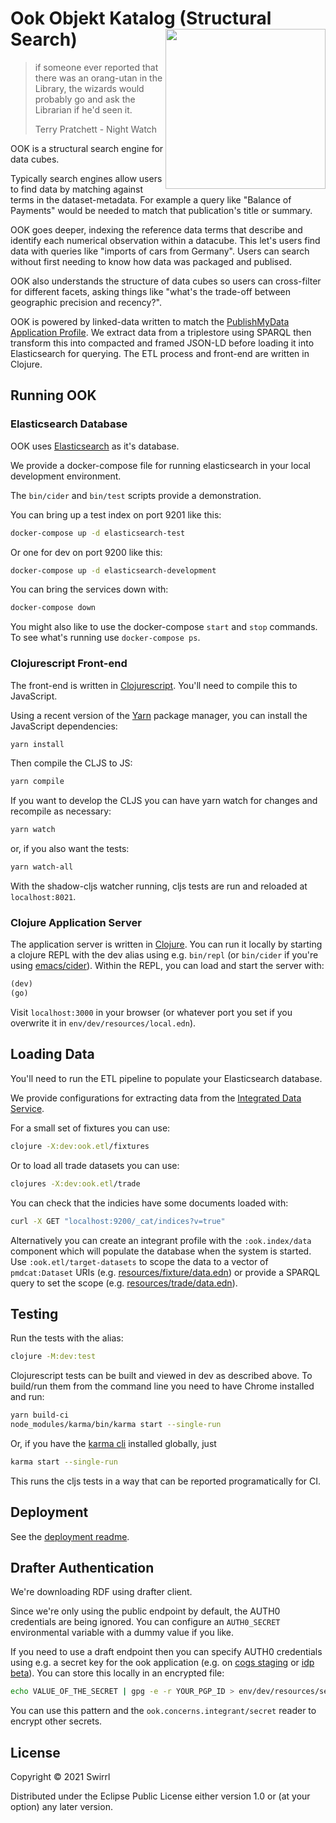# Ook Objekt Katalog (Structural Search) <img src="resource/ook-logo.png" align="right" height="256" />

> if someone ever reported that there was an orang-utan in the Library, the wizards would probably go and ask the Librarian if he'd seen it.
>
> Terry Pratchett - Night Watch

OOK is a structural search engine for data cubes.

Typically search engines allow users to find data by matching against terms in the dataset-metadata. For example a query like "Balance of Payments" would be needed to match that publication's title or summary.

OOK goes deeper, indexing the reference data terms that describe and identify each numerical observation within a datacube. This let's users find data with queries like "imports of cars from Germany". Users can search without first needing to know how data was packaged and publised.

OOK also understands the structure of data cubes so users can cross-filter for different facets, asking things like "what's the trade-off between geographic precision and recency?".

OOK is powered by linked-data written to match the [PublishMyData Application Profile](https://swirrl.github.io/PMD-AP/index.html). We extract data from a triplestore using SPARQL then transform this into compacted and framed JSON-LD before loading it into Elasticsearch for querying. The ETL process and front-end are written in Clojure.

## Running OOK

### Elasticsearch Database

OOK uses [Elasticsearch](https://www.elastic.co/elasticsearch/) as it's database.

We provide a docker-compose file for running elasticsearch in your local development environment.

The `bin/cider` and `bin/test` scripts provide a demonstration.

You can bring up a test index on port 9201 like this:

```bash
docker-compose up -d elasticsearch-test
```

Or one for dev on port 9200 like this:

```bash
docker-compose up -d elasticsearch-development
```

You can bring the services down with:

```bash
docker-compose down
```

You might also like to use the docker-compose `start` and `stop` commands. To see what's running use `docker-compose ps`.

### Clojurescript Front-end

The front-end is written in [Clojurescript](https://clojurescript.org/guides/quick-start). You'll need to compile this to JavaScript.

Using a recent version of the [Yarn](https://yarnpkg.com/getting-started) package manager, you can install the JavaScript dependencies:

```bash
yarn install
```

Then compile the CLJS to JS:

```bash
yarn compile
```

If you want to develop the CLJS you can have yarn watch for changes and recompile as necessary:

```bash
yarn watch
```
or, if you also want the tests:
```bash
yarn watch-all
```

With the shadow-cljs watcher running, cljs tests are run and reloaded at `localhost:8021`.

### Clojure Application Server

The application server is written in [Clojure](https://clojure.org/guides/getting_started). You can run it locally by starting a clojure REPL with the dev alias using e.g. `bin/repl` (or `bin/cider` if you're using [emacs/cider](https://cider.mx/)). Within the REPL, you can load and start the server with:

```clojure
(dev)
(go)
```

Visit `localhost:3000` in your browser (or whatever port you set if you overwrite it in `env/dev/resources/local.edn`).

## Loading Data

You'll need to run the ETL pipeline to populate your Elasticsearch database.

We provide configurations for extracting data from the [Integrated Data Service](https://beta.gss-data.org.uk/).

For a small set of fixtures you can use:

```bash
clojure -X:dev:ook.etl/fixtures
```

Or to load all trade datasets you can use:

```bash
clojures -X:dev:ook.etl/trade
```

You can check that the indicies have some documents loaded with:

```bash
curl -X GET "localhost:9200/_cat/indices?v=true"
```

Alternatively you can create an integrant profile with the `:ook.index/data` component which will populate the database when the system is started. Use `:ook.etl/target-datasets` to scope the data to a vector of `pmdcat:Dataset` URIs (e.g. [resources/fixture/data.edn](resources/fixture/data.edn)) or provide a SPARQL query to set the scope (e.g. [resources/trade/data.edn](resources/trade/data.end)).

## Testing

Run the tests with the alias:

```bash
clojure -M:dev:test
```

Clojurescript tests can be built and viewed in dev as described above. To build/run them from the command line you need to have Chrome installed and run:
```bash
yarn build-ci
node_modules/karma/bin/karma start --single-run
```
Or, if you have the [karma cli](http://karma-runner.github.io/latest/index.html) installed globally, just
```bash
karma start --single-run
```

This runs the cljs tests in a way that can be reported programatically for CI.

## Deployment

See the [deployment readme](./deploy/README.md).

## Drafter Authentication

We're downloading RDF using drafter client.

Since we're only using the public endpoint by default, the AUTH0 credentials are being ignored. You can configure an `AUTH0_SECRET` environmental variable with a dummy value if you like.

If you need to use a draft endpoint then you can specify AUTH0 credentials using e.g. a secret key for the ook application (e.g. on [cogs staging](https://manage.auth0.com/dashboard/eu/swirrl-staging/applications/br25ZFYNX0wHK3z7FIql2mK91z8ZZcC8) or [idp beta](https://manage.auth0.com/dashboard/eu/swirrl-ons-prod/applications/OS2GgkrjYyb7EXdawNfk6HViXznpf7Dh/settings)). You can store this locally in an encrypted file:

```bash
echo VALUE_OF_THE_SECRET | gpg -e -r YOUR_PGP_ID > env/dev/resources/secrets/AUTH0_SECRET.gpg
```

You can use this pattern and the `ook.concerns.integrant/secret` reader to encrypt other secrets.


## License

Copyright © 2021 Swirrl

Distributed under the Eclipse Public License either version 1.0 or (at
your option) any later version.
